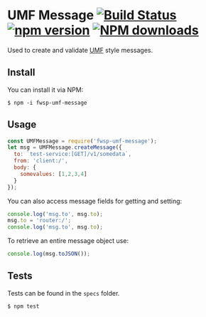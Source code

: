 # UMF Message [![Build Status](https://travis-ci.org/flywheelsports/fwsp-umf-message.svg?branch=master)](https://travis-ci.org/flywheelsports/fwsp-umf-message) [![npm version](https://badge.fury.io/js/fwsp-umf-message.svg)](https://badge.fury.io/js/fwsp-umf-message) <span class="badge-npmdownloads"><a href="https://npmjs.org/package/fwsp-umf-message" title="View this project on NPM"><img src="https://img.shields.io/npm/dm/fwsp-umf-message.svg" alt="NPM downloads" /></a></span>

Used to create and validate [UMF](https://github.com/cjus/umf) style messages.

## Install
You can install it via NPM:

```shell
$ npm -i fwsp-umf-message
```

## Usage

```javascript
const UMFMessage = require('fwsp-umf-message');
let msg = UMFMessage.createMessage({
  to: `test-service:[GET]/v1/somedata`,
  from: 'client:/',
  body: {
    somevalues: [1,2,3,4]
  }
});
```

You can also access message fields for getting and setting:

```javascript
console.log('msg.to', msg.to);
msg.to = 'router:/';
console.log('msg.to', msg.to);
```

To retrieve an entire message object use:

```javascript
console.log(msg.toJSON());
```

## Tests

Tests can be found in the `specs` folder.

```shell
$ npm test
```
